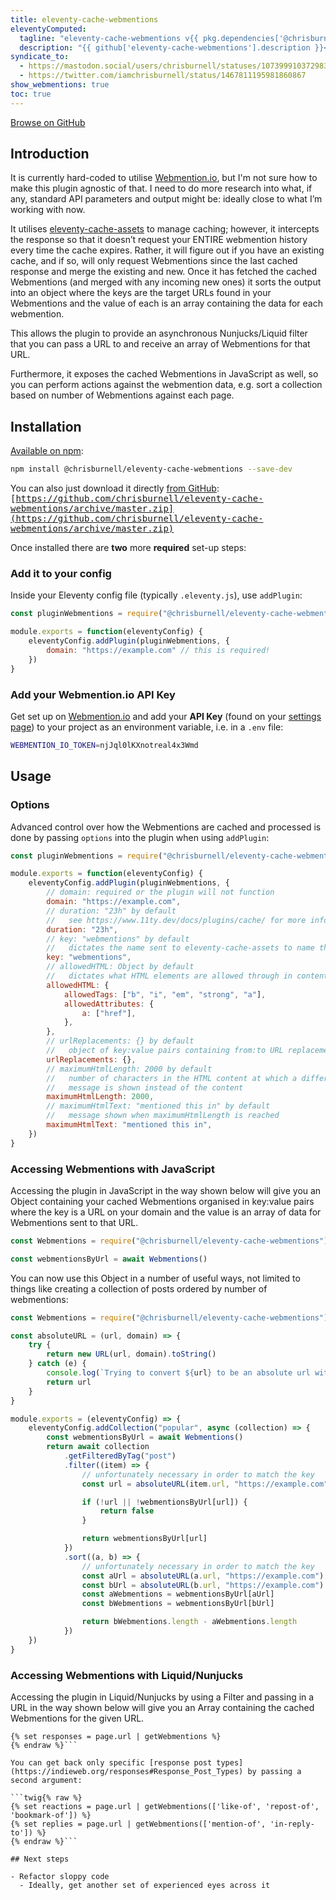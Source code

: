 ```yaml
---
title: eleventy-cache-webmentions
eleventyComputed:
  tagline: "eleventy-cache-webmentions v{{ pkg.dependencies['@chrisburnell/eleventy-cache-webmentions'] | replace('^', '') }}"
  description: "{{ github['eleventy-cache-webmentions'].description }}<br>There are {{ github['eleventy-cache-webmentions']['stargazers_count'] }} star-gazers <a href='https://github.com/chrisburnell/eleventy-cache-webmentions'>on GitHub</a> and it was downloaded {{ npm['eleventy-cache-webmentions']['downloads'] }} times in the last month <a href='https://www.npmjs.com/package/@chrisburnell/eleventy-cache-webmentions'>on npm</a>."
syndicate_to:
  - https://mastodon.social/users/chrisburnell/statuses/107399910372983580
  - https://twitter.com/iamchrisburnell/status/1467811195981860867
show_webmentions: true
toc: true
---
```


<nav class=" [ navigator ] ">
	<a class=" [ button ] " href="{{ github['eleventy-cache-webmentions']['svn_url'] }}">Browse on GitHub</a>
</nav>

## Introduction

It is currently hard-coded to utilise [Webmention.io](https://webmention.io), but I'm not sure how to make this plugin agnostic of that. I need to do more research into what, if any, standard API parameters and output might be: ideally close to what I’m working with now.

It utilises [eleventy-cache-assets](https://www.11ty.dev/docs/plugins/cache/) to manage caching; however, it intercepts the response so that it doesn’t request your ENTIRE webmention history every time the cache expires. Rather, it will figure out if you have an existing cache, and if so, will only request Webmentions since the last cached response and merge the existing and new. Once it has fetched the cached Webmentions (and merged with any incoming new ones) it sorts the output into an object where the keys are the target URLs found in your Webmentions and the value of each is an array containing the data for each webmention.

This allows the plugin to provide an asynchronous Nunjucks/Liquid filter that you can pass a URL to and receive an array of Webmentions for that URL.

Furthermore, it exposes the cached Webmentions in JavaScript as well, so you can perform actions against the webmention data, e.g. sort a collection based on number of Webmentions against each page.

## Installation

[Available on npm](https://www.npmjs.com/package/@chrisburnell/eleventy-cache-webmentions):

```bash
npm install @chrisburnell/eleventy-cache-webmentions --save-dev
```

You can also just download it directly [from GitHub](https://github.com/chrisburnell/eleventy-cache-webmentions): <samp>[https://github.com/chrisburnell/eleventy-cache-webmentions/archive/master.zip](https://github.com/chrisburnell/eleventy-cache-webmentions/archive/master.zip)</samp>

Once installed there are **two** more **required** set-up steps:

### Add it to your config

Inside your Eleventy config file (typically `.eleventy.js`), use `addPlugin`:

```javascript
const pluginWebmentions = require("@chrisburnell/eleventy-cache-webmentions")

module.exports = function(eleventyConfig) {
	eleventyConfig.addPlugin(pluginWebmentions, {
		domain: "https://example.com" // this is required!
	})
}
```

### Add your Webmention.io API Key

Get set up on [Webmention.io](https://webmention.io) and add your **API Key** (found on your [settings page](https://webmention.io/settings)) to your project as an environment variable, i.e. in a `.env` file:

```bash
WEBMENTION_IO_TOKEN=njJql0lKXnotreal4x3Wmd
```

## Usage

### Options

Advanced control over how the Webmentions are cached and processed is done by passing `options` into the plugin when using `addPlugin`:

```javascript
const pluginWebmentions = require("@chrisburnell/eleventy-cache-webmentions")

module.exports = function(eleventyConfig) {
	eleventyConfig.addPlugin(pluginWebmentions, {
		// domain: required or the plugin will not function
		domain: "https://example.com",
		// duration: "23h" by default
		//   see https://www.11ty.dev/docs/plugins/cache/ for more info
		duration: "23h",
		// key: "webmentions" by default
		//   dictates the name sent to eleventy-cache-assets to name the file
		key: "webmentions",
		// allowedHTML: Object by default
		//   dictates what HTML elements are allowed through in content
		allowedHTML: {
			allowedTags: ["b", "i", "em", "strong", "a"],
			allowedAttributes: {
				a: ["href"],
			},
		},
		// urlReplacements: {} by default
		//   object of key:value pairs containing from:to URL replacements
		urlReplacements: {},
		// maximumHtmlLength: 2000 by default
		//   number of characters in the HTML content at which a different
		//   message is shown instead of the content
		maximumHtmlLength: 2000,
		// maximumHtmlText: "mentioned this in" by default
		//   message shown when maximumHtmlLength is reached
		maximumHtmlText: "mentioned this in",
	})
}
```

### Accessing Webmentions with JavaScript

Accessing the plugin in JavaScript in the way shown below will give you an Object containing your cached Webmentions organised in key:value pairs where the key is a URL on your domain and the value is an array of data for Webmentions sent to that URL.

```javascript
const Webmentions = require("@chrisburnell/eleventy-cache-webmentions")(null, { domain: "https://example.com" })

const webmentionsByUrl = await Webmentions()
```

You can now use this Object in a number of useful ways, not limited to things like creating a collection of posts ordered by number of webmentions:

```javascript
const Webmentions = require("@chrisburnell/eleventy-cache-webmentions")(null, { domain: "https://example.com" })

const absoluteURL = (url, domain) => {
	try {
		return new URL(url, domain).toString()
	} catch (e) {
		console.log(`Trying to convert ${url} to be an absolute url with base ${domain} and failed.`)
		return url
	}
}

module.exports = (eleventyConfig) => {
	eleventyConfig.addCollection("popular", async (collection) => {
		const webmentionsByUrl = await Webmentions()
		return await collection
			.getFilteredByTag("post")
			.filter((item) => {
				// unfortunately necessary in order to match the key
				const url = absoluteURL(item.url, "https://example.com")

				if (!url || !webmentionsByUrl[url]) {
					return false
				}

				return webmentionsByUrl[url]
			})
			.sort((a, b) => {
				// unfortunately necessary in order to match the key
				const aUrl = absoluteURL(a.url, "https://example.com")
				const bUrl = absoluteURL(b.url, "https://example.com")
				const aWebmentions = webmentionsByUrl[aUrl]
				const bWebmentions = webmentionsByUrl[bUrl]

				return bWebmentions.length - aWebmentions.length
			})
	})
}
```

### Accessing Webmentions with Liquid/Nunjucks

Accessing the plugin in Liquid/Nunjucks by using a Filter and passing in a URL in the way shown below will give you an Array containing the cached Webmentions for the given URL.

```twig{% raw %}
{% set responses = page.url | getWebmentions %}
{% endraw %}```

You can get back only specific [response post types](https://indieweb.org/responses#Response_Post_Types) by passing a second argument:

```twig{% raw %}
{% set reactions = page.url | getWebmentions(['like-of', 'repost-of', 'bookmark-of']) %}
{% set replies = page.url | getWebmentions(['mention-of', 'in-reply-to']) %}
{% endraw %}```

## Next steps

- Refactor sloppy code
  - Ideally, get another set of experienced eyes across it
